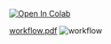 
[![Open In Colab](https://colab.research.google.com/assets/colab-badge.svg)](https://colab.research.google.com/github/ali7amie/Tianlai-M2-Internship-/blob/master/source_finder.ipynb
)


[workflow.pdf](https://github.com/ali7amie/Tianlai/files/7758051/workflow.pdf)
![workflow](https://user-images.githubusercontent.com/92475780/147008763-2c64b755-9326-4312-a7fc-062545cb7fb1.jpg)
